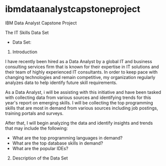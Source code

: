 # ibmdataanalystcapstoneproject
IBM Data Analyst Capstone Project

The IT Skills Data Set

- Data Set: 

1. Introduction

I have recently been hired as a Data Analyst by a global IT and business consulting services firm that is known for their expertise in IT solutions and their team of highly experienced IT consultants.  In order to keep pace with changing technologies and remain competitive, my organization regularly analyzes data to help identify future skill requirements. 

As a Data Analyst, i will be assisting with this initiative and have been tasked with collecting data from various sources and identifying trends for this year's report on emerging skills. I will be collecting the top programming skills that are most in demand from various sources including job postings, training portals and surveys.

After that, I will begin analyzing the data and identify insights and trends that may include the following:
 - What are the top programming languages in demand?
 - What are the top database skills in demand?
 - What are the popular IDEs?

2. Description of the Data Set
